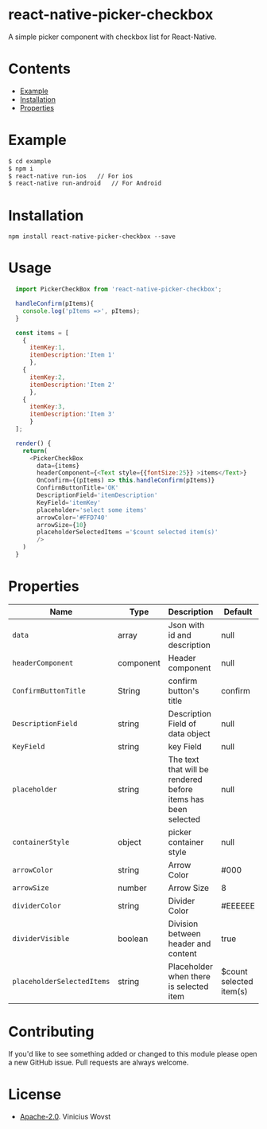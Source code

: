 # react-native-picker-checkbox

A simple picker component with checkbox list for React-Native.

# Contents

- [Example](#example)
- [Installation](#installation)
- [Properties](#properties)


# Example
```sh
$ cd example
$ npm i
$ react-native run-ios   // For ios
$ react-native run-android   // For Android
```

# Installation
``npm install react-native-picker-checkbox --save``

# Usage
```javascript
  import PickerCheckBox from 'react-native-picker-checkbox';

  handleConfirm(pItems){
    console.log('pItems =>', pItems);
  }

  const items = [
    {
      itemKey:1,
      itemDescription:'Item 1'
      },
    {
      itemKey:2,
      itemDescription:'Item 2'
      },
    {
      itemKey:3,
      itemDescription:'Item 3'
      }
  ];

  render() {
    return(
      <PickerCheckBox
        data={items}
        headerComponent={<Text style={{fontSize:25}} >items</Text>}
        OnConfirm={(pItems) => this.handleConfirm(pItems)}
        ConfirmButtonTitle='OK'
        DescriptionField='itemDescription'
        KeyField='itemKey'
        placeholder='select some items'
        arrowColor='#FFD740'
        arrowSize={10}
        placeholderSelectedItems ='$count selected item(s)'
        />
    )
  }
```

# Properties

| Name | Type | Description | Default | Optional
| ------------ | ------------- | ------------ |------------ |------------ |
| `data` | array  | Json with id and description | null | false
| ```headerComponent``` | component  | Header component | null | true
| ```ConfirmButtonTitle``` | String  | confirm button's title | confirm | true
| ```DescriptionField``` | string  | Description Field of data object | null | false
| ```KeyField``` | string  | key Field | null | false
| `placeholder` | string | The text that will be rendered before items has been selected | null | true
| ```containerStyle``` | object  | picker container style | null | true
| ```arrowColor``` | string  | Arrow Color | #000 | true
| ```arrowSize``` | number  | Arrow Size | 8 | true
| ```dividerColor``` | string  | Divider Color | #EEEEEE | true
| ```dividerVisible``` | boolean  | Division between header and content  | true | true
| ```placeholderSelectedItems``` | string  | Placeholder when there is selected item  | $count selected item(s) | true


# Contributing

If you'd like to see something added or changed to this module please open a new GitHub issue. Pull requests are always welcome.

# License

 - [Apache-2.0](https://github.com/ViniciusWovst/react-native-picker-checkbox/blob/master/LICENSE). Vinicius Wovst
